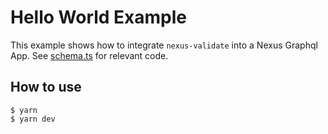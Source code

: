 # Hello World Example

This example shows how to integrate `nexus-validate` into a Nexus Graphql App. See [schema.ts](src/schema.ts) for relevant code.

## How to use

```console
$ yarn
$ yarn dev
```
